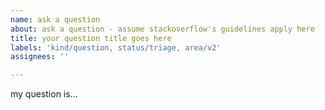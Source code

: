 ```yaml
---
name: ask a question
about: ask a question - assume stackoverflow's guidelines apply here
title: your question title goes here
labels: 'kind/question, status/triage, area/v2'
assignees: ''

---
```


my question is...
